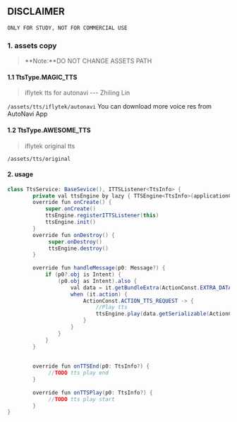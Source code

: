 ## DISCLAIMER
`ONLY FOR STUDY, NOT FOR COMMERCIAL USE `

### 1. assets copy
> **Note:**DO NOT CHANGE ASSETS PATH
#### 1.1 TtsType.MAGIC_TTS
>iflytek tts for autonavi --- Zhiling Lin

`/assets/tts/iflytek/autonavi`
You can download more voice res from AutoNavi App
#### 1.2 TtsType.AWESOME_TTS
>iflytek original tts

`/assets/tts/original`

#### 2. usage
```java
class TtsService: BaseSevice(), ITTSListener<TtsInfo> {
        private val ttsEngine by lazy { TTSEngine<TtsInfo>(applicationContext,TtsType.AWESOME_TTS) }
        override fun onCreate() {
            super.onCreate()
            ttsEngine.registerITTSListener(this)
            ttsEngine.init()
        }
        override fun onDestroy() {
             super.onDestroy()
             ttsEngine.destroy()
        }
    
        override fun handleMessage(p0: Message?) {
            if (p0?.obj is Intent) {
                (p0.obj as Intent).also {
                    val data = it.getBundleExtra(ActionConst.EXTRA_DATA)
                    when (it.action) {
                        ActionConst.ACTION_TTS_REQUEST -> {
                            //Play tts
                            ttsEngine.play(data.getSerializable(ActionConst.EXTRA_DATA) as TtsInfo)
                        }
                    }
                }
            }
        }
    
    
        override fun onTTSEnd(p0: TtsInfo?) {
             //TODO tts play end
        }
        
        override fun onTTSPlay(p0: TtsInfo?) {
             //TODO tts play start
        }
}
```